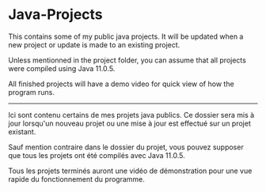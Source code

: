 # Java-Projects

This contains some of my public java projects. It will be updated when a new project or update is made to an existing project.

Unless mentionned in the project folder, you can assume that all projects were compiled using Java 11.0.5.

All finished projects will have a demo video for quick view of how the program runs.

-------------------------------------------------------------------------------------------------

Ici sont contenu certains de mes projets java publics. Ce dossier sera mis à jour lorsqu'un nouveau projet ou une mise à jour est effectué sur un projet existant.

Sauf mention contraire dans le dossier du projet, vous pouvez supposer que tous les projets ont été compilés avec Java 11.0.5.

Tous les projets terminés auront une vidéo de démonstration pour une vue rapide du fonctionnement du programme.